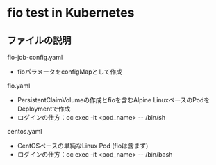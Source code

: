 # fio test in Kubernetes

## ファイルの説明

fio-job-config.yaml
* fioパラメータをconfigMapとして作成

fio.yaml
* PersistentClaimVolumeの作成とfioを含むAlpine LinuxベースのPodをDeploymentで作成
* ログインの仕方：oc exec -it <pod_name> -- /bin/sh

centos.yaml
* CentOSベースの単純なLinux Pod (fioは含まず)
* ログインの仕方：oc exec -it <pod_name> -- /bin/bash
